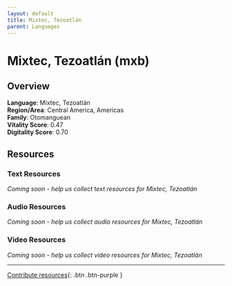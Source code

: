 ```yaml
---
layout: default
title: Mixtec, Tezoatlán
parent: Languages
---
```


# Mixtec, Tezoatlán (mxb)

## Overview

**Language**: Mixtec, Tezoatlán  
**Region/Area**: Central America, Americas  
**Family**: Otomanguean  
**Vitality Score**: 0.47  
**Digitality Score**: 0.70  

## Resources

### Text Resources
*Coming soon - help us collect text resources for Mixtec, Tezoatlán*

### Audio Resources
*Coming soon - help us collect audio resources for Mixtec, Tezoatlán*

### Video Resources
*Coming soon - help us collect video resources for Mixtec, Tezoatlán*

---

[Contribute resources](https://fairtrain.github.io/){: .btn .btn-purple }
